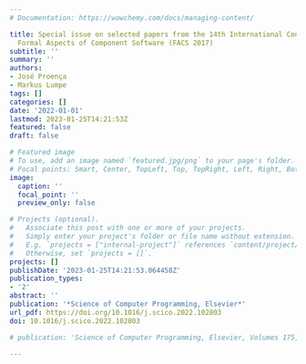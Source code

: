 ```yaml
---
# Documentation: https://wowchemy.com/docs/managing-content/

title: Special issue on selected papers from the 14th International Conference on
  Formal Aspects of Component Software (FACS 2017)
subtitle: ''
summary: ''
authors:
- José Proença
- Markus Lumpe
tags: []
categories: []
date: '2022-01-01'
lastmod: 2023-01-25T14:21:53Z
featured: false
draft: false

# Featured image
# To use, add an image named `featured.jpg/png` to your page's folder.
# Focal points: Smart, Center, TopLeft, Top, TopRight, Left, Right, BottomLeft, Bottom, BottomRight.
image:
  caption: ''
  focal_point: ''
  preview_only: false

# Projects (optional).
#   Associate this post with one or more of your projects.
#   Simply enter your project's folder or file name without extension.
#   E.g. `projects = ["internal-project"]` references `content/project/deep-learning/index.md`.
#   Otherwise, set `projects = []`.
projects: []
publishDate: '2023-01-25T14:21:53.064458Z'
publication_types:
- '2'
abstract: ''
publication: '*Science of Computer Programming, Elsevier*'
url_pdf: https://doi.org/10.1016/j.scico.2022.102803
doi: 10.1016/j.scico.2022.102803

# publication: 'Science of Computer Programming, Elsevier, Volumes 175, 178, 179, 183, 185, 191, 196'

---
```


